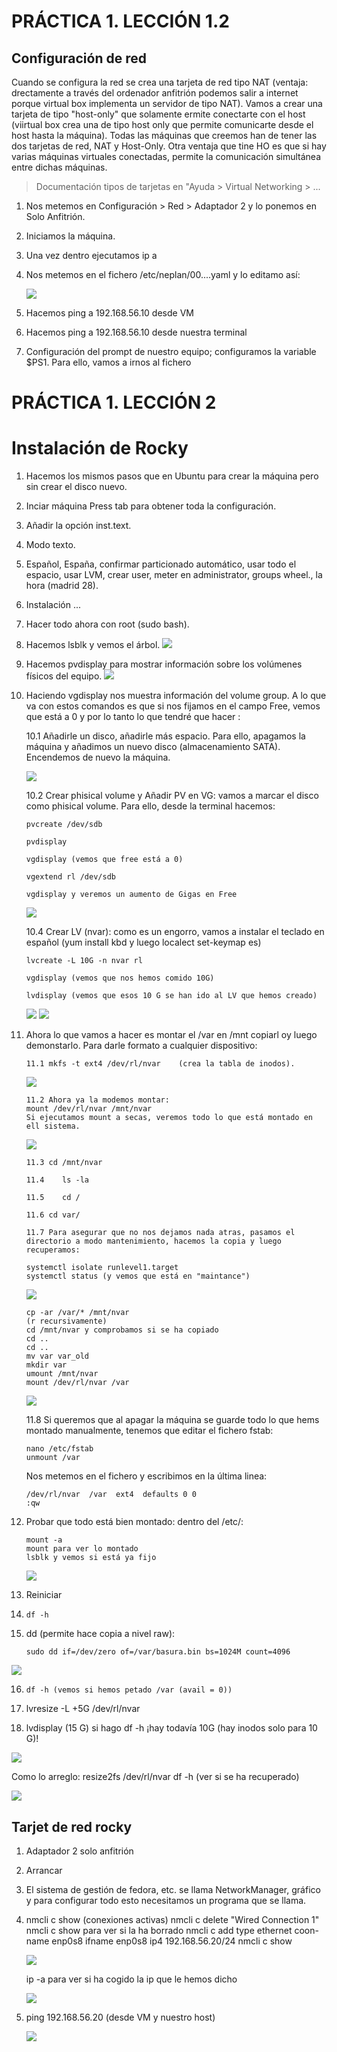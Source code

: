 # PRÁCTICA 1. LECCIÓN 1.2

## Configuración de red

Cuando se configura la red se crea una tarjeta de red  tipo NAT (ventaja: drectamente a través del ordenador anfitrión podemos salir a internet porque virtual box implementa un servidor de tipo NAT). Vamos a crear una tarjeta de tipo "host-only" que solamente ermite conectarte con el host (viirtual box crea una de tipo host only que permite comunicarte desde el host hasta la máquina). Todas las máquinas que creemos han de tener las dos tarjetas de red, NAT y Host-Only. Otra ventaja que tine HO es que si hay varias máquinas virtuales conectadas, permite la comunicación simultánea entre dichas máquinas.

> Documentación tipos de tarjetas en "Ayuda > Virtual Networking > ...

1. Nos metemos en Configuración > Red > Adaptador 2 y lo ponemos en Solo Anfitrión.

2. Iniciamos la máquina.

3. Una vez dentro ejecutamos ip a

4. Nos metemos en el fichero /etc/neplan/00....yaml
   y lo editamo así:

   <image src="images/equi.png">

5. Hacemos ping a 192.168.56.10 desde VM

6. Hacemos ping a 192.168.56.10 desde nuestra terminal

7. Configuración del prompt de nuestro equipo; configuramos la variable $PS1. Para ello, vamos a irnos al fichero 
   

# PRÁCTICA 1. LECCIÓN 2

# Instalación de Rocky

1. Hacemos los mismos pasos que en Ubuntu para crear  la máquina pero sin crear el disco nuevo.

2. Inciar máquina Press tab para obtener toda la configuración.

3. Añadir la opción inst.text.

4. Modo texto.

5. Español, España, confirmar particionado automático, usar todo el espacio, usar LVM, crear user, meter en administrator, groups wheel., la hora (madrid 28).

6. Instalación ...

7. Hacer todo ahora con root (sudo bash).

8. Hacemos lsblk y vemos el árbol.
    <image src="images/1.png">

9. Hacemos pvdisplay para mostrar información sobre los volúmenes físicos del equipo.
    <image src="images/2.png">
10. Haciendo vgdisplay nos muestra información del volume group.
A lo que va con estos comandos es que si nos fijamos en el campo Free, vemos que está a 0 y por lo tanto lo que tendré que hacer :

    10.1 Añadirle un disco, añadirle más espacio. Para ello, apagamos la máquina y añadimos un nuevo disco (almacenamiento SATA). Encendemos de nuevo la máquina.

    <image src="images/3.png">

    10.2 Crear phisical volume y Añadir PV en VG: vamos a marcar el disco como phisical volume. Para ello, desde la terminal hacemos:

        pvcreate /dev/sdb

        pvdisplay

        vgdisplay (vemos que free está a 0)

        vgextend rl /dev/sdb

        vgdisplay y veremos un aumento de Gigas en Free

    <image src="images/4.png">

    10.4 Crear LV (nvar): como es un engorro, vamos a instalar el teclado en español (yum install kbd y luego localect set-keymap es)

        lvcreate -L 10G -n nvar rl

        vgdisplay (vemos que nos hemos comido 10G)

        lvdisplay (vemos que esos 10 G se han ido al LV que hemos creado)

    <image src="images/5.png">
    <image src="images/6.png">

11. Ahora lo que vamos a hacer es montar el /var en /mnt copiarl oy luego demonstarlo. Para darle formato a cualquier dispositivo:

        11.1 mkfs -t ext4 /dev/rl/nvar    (crea la tabla de inodos).

    <image src="images/7.png">

        11.2 Ahora ya la modemos montar: 
        mount /dev/rl/nvar /mnt/nvar
        Si ejecutamos mount a secas, veremos todo lo que está montado en ell sistema.

    <image src="images/8.png">

        11.3 cd /mnt/nvar

        11.4    ls -la

        11.5    cd /

        11.6 cd var/

        11.7 Para asegurar que no nos dejamos nada atras, pasamos el directorio a modo mantenimiento, hacemos la copia y luego recuperamos:

        systemctl isolate runlevel1.target
        systemctl status (y vemos que está en "maintance")

    <image src="images/9.png">


        cp -ar /var/* /mnt/nvar
        (r recursivamente)
        cd /mnt/nvar y comprobamos si se ha copiado
        cd ..
        cd ..
        mv var var_old
        mkdir var
        umount /mnt/nvar
        mount /dev/rl/nvar /var

    <image src="images/10.png">


    11.8 Si queremos que al apagar la máquina se guarde todo lo que hems montado manualmente, tenemos que editar el fichero fstab:

        nano /etc/fstab
        unmount /var
    Nos metemos en el fichero y escribimos en la última linea:

        /dev/rl/nvar  /var  ext4  defaults 0 0 
        :qw

12. Probar que todo está bien montado:
    dentro del /etc/:

        mount -a
        mount para ver lo montado
        lsblk y vemos si está ya fijo

    <image src="images/11.png">


13. Reiniciar

14.     df -h


15. dd (permite hace copia a nivel raw):

        sudo dd if=/dev/zero of=/var/basura.bin bs=1024M count=4096

<image src="images/12.png">


16.     df -h (vemos si hemos petado /var (avail = 0))


17. lvresize -L +5G /dev/rl/nvar

18. lvdisplay (15 G)
   si hago df -h ¡hay todavía 10G (hay inodos solo para 10 G)!

   <image src="images/13.png">

   Como lo arreglo:
   resize2fs /dev/rl/nvar
   df -h (ver si se ha recuperado)

<image src="images/14.png">

##  Tarjet de red rocky

1. Adaptador 2 solo anfitrión

2. Arrancar

3. El sistema de gestión de fedora, etc. se llama NetworkManager, gráfico y para configurar todo esto necesitamos un programa que se llama.

4. nmcli c show (conexiones activas)
   nmcli c delete "Wired Connection 1"
   nmcli c show para ver si la ha borrado
   nmcli c add type ethernet coon-name enp0s8 ifname enp0s8 ip4 192.168.56.20/24
   nmcli c show

   <image src="images/15.png">

   ip -a para ver si ha cogido la ip que le hemos dicho

   <image src="images/16.png">

5. ping 192.168.56.20 (desde VM y nuestro host)

    <image src="images/17.png">

